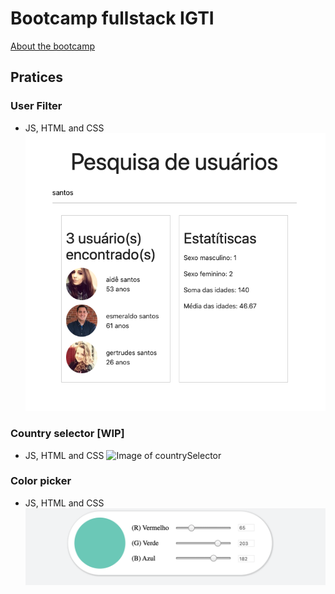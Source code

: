 # Bootcamp fullstack IGTI

[About the bootcamp](https://www.igti.com.br/custom/bootcamp-desenvolvedor-full-stack/)

## Pratices

### User Filter
- JS, HTML and CSS
![Image of userFilter](https://github.com/mauriciosoares01/bootcamp-igti/blob/master/UserFilter/userFilter.png?raw=true)

### Country selector [WIP]

- JS, HTML and CSS
  ![Image of countrySelector]()

### Color picker

- JS, HTML and CSS
  ![Image of colorPicker](https://github.com/mauriciosoares01/bootcamp-igti/blob/master/ColorPicker/colorPicker.png?raw=true)
